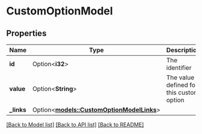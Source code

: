 # CustomOptionModel

## Properties

Name | Type | Description | Notes
------------ | ------------- | ------------- | -------------
**id** | Option<**i32**> | The identifier | [optional][readonly]
**value** | Option<**String**> | The value defined for this custom option | [optional][readonly]
**_links** | Option<[**models::CustomOptionModelLinks**](CustomOptionModel__links.md)> |  | [optional]

[[Back to Model list]](../README.md#documentation-for-models) [[Back to API list]](../README.md#documentation-for-api-endpoints) [[Back to README]](../README.md)


